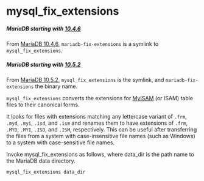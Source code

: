 # mysql_fix_extensions

##### MariaDB starting with [10.4.6](/kb/en/mariadb-1046-release-notes/)

From [MariaDB 10.4.6](/kb/en/mariadb-1046-release-notes/), `mariadb-fix-extensions` is a symlink to `mysql_fix_extensions`.

##### MariaDB starting with [10.5.2](/kb/en/mariadb-1052-release-notes/)

From [MariaDB 10.5.2](/kb/en/mariadb-1052-release-notes/), `mysql_fix_extensions` is the symlink, and `mariadb-fix-extensions` the binary name.

`mysql_fix_extensions` converts the extensions for [MyISAM](/kb/en/myisam/) (or ISAM) table files to their canonical forms.

It looks for files with extensions matching any lettercase variant of `.frm`, `.myd`, `.myi`, `.isd`, and `.ism` and renames them to have extensions of `.frm`, `.MYD`, `.MYI`, `.ISD`, and `.ISM`, respectively. This can be useful after transferring the files from a system with case-insensitive file names (such as Windows) to a system with case-sensitive file names.

Invoke mysql_fix_extensions as follows, where data_dir is the path name to the MariaDB data directory.

```sql
mysql_fix_extensions data_dir
```